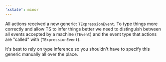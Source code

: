 ```yaml
---
'xstate': minor
---
```


All actions received a new generic: `TExpressionEvent`. To type things more correctly and allow TS to infer things better we need to distinguish between all events accepted by a machine (`TEvent`) and the event type that actions are "called" with (`TExpressionEvent`).

It's best to rely on type inference so you shouldn't have to specify this generic manually all over the place.
